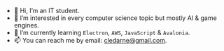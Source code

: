 - 👋 Hi, I’m an IT student.
- 👀 I’m interested in every computer science topic but mostly AI & game engines.
- 🌱 I’m currently learning `Electron`, `AWS`, `JavaScript` & `Avalonia`.
- 📫 You can reach me by email: [cledarne@gmail.com](mailto:cledarne@gmail.com).
